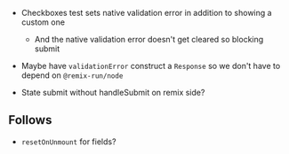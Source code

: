 - Checkboxes test sets native validation error in addition to showing a custom one

  - And the native validation error doesn't get cleared so blocking submit

- Maybe have `validationError` construct a `Response` so we don't have to depend on `@remix-run/node`
- State submit without handleSubmit on remix side?

## Follows

- `resetOnUnmount` for fields?
